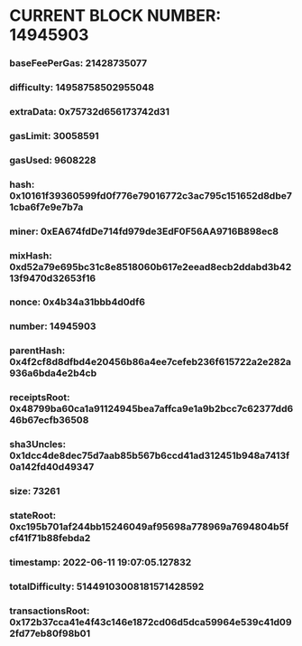 # CURRENT BLOCK NUMBER: 14945903

### baseFeePerGas: 21428735077
### difficulty: 14958758502955048
### extraData: 0x75732d656173742d31
### gasLimit: 30058591
### gasUsed: 9608228
### hash: 0x10161f39360599fd0f776e79016772c3ac795c151652d8dbe71cba6f7e9e7b7a
### miner: 0xEA674fdDe714fd979de3EdF0F56AA9716B898ec8
### mixHash: 0xd52a79e695bc31c8e8518060b617e2eead8ecb2ddabd3b4213f9470d32653f16
### nonce: 0x4b34a31bbb4d0df6
### number: 14945903
### parentHash: 0x4f2cf8d8dfbd4e20456b86a4ee7cefeb236f615722a2e282a936a6bda4e2b4cb
### receiptsRoot: 0x48799ba60ca1a91124945bea7affca9e1a9b2bcc7c62377dd646b67ecfb36508
### sha3Uncles: 0x1dcc4de8dec75d7aab85b567b6ccd41ad312451b948a7413f0a142fd40d49347
### size: 73261
### stateRoot: 0xc195b701af244bb15246049af95698a778969a7694804b5fcf41f71b88febda2
### timestamp: 2022-06-11 19:07:05.127832
### totalDifficulty: 51449103008181571428592
### transactionsRoot: 0x172b37cca41e4f43c146e1872cd06d5dca59964e539c41d092fd77eb80f98b01
